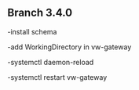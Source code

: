 ## Branch 3.4.0

-install schema

-add WorkingDirectory in vw-gateway

-systemctl daemon-reload

-systemctl restart vw-gateway 

